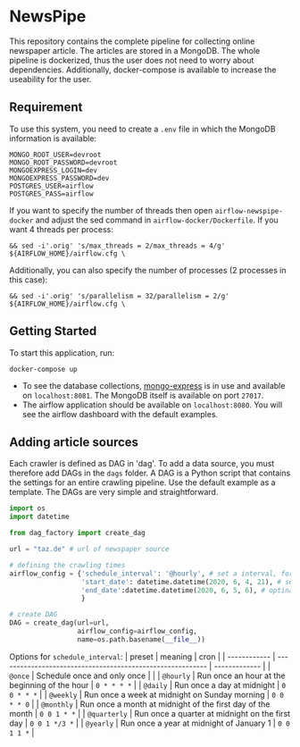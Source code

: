 # NewsPipe
This repository contains the complete pipeline for collecting online newspaper article. The articles are stored in a MongoDB. The whole pipeline is dockerized, thus the user does not need to worry about dependencies. Additionally, docker-compose is available to increase the useability for the user.

## Requirement
To use this system, you need to create a `.env` file in which the MongoDB information is available:

```
MONGO_ROOT_USER=devroot
MONGO_ROOT_PASSWORD=devroot
MONGOEXPRESS_LOGIN=dev
MONGOEXPRESS_PASSWORD=dev
POSTGRES_USER=airflow
POSTGRES_PASS=airflow
```

If you want to specify the number of threads then open `airflow-newspipe-docker` and adjust the sed command in `airflow-docker/Dockerfile`. If you want 4 threads per process:
```
&& sed -i'.orig' 's/max_threads = 2/max_threads = 4/g' ${AIRFLOW_HOME}/airflow.cfg \
```
Additionally, you can also specify the number of processes (2 processes in this case):
```
&& sed -i'.orig' 's/parallelism = 32/parallelism = 2/g' ${AIRFLOW_HOME}/airflow.cfg \
```

## Getting Started
To start this application, run:
```
docker-compose up
```
- To see the database collections, [mongo-express](https://github.com/mongo-express/mongo-express) is in use and available on `localhost:8081`. The MongoDB itself is available on port `27017`. 
- The airflow application should be available on `localhost:8080`. You will see the airflow dashboard with the default examples.

## Adding article sources
Each crawler is defined as DAG in 'dag'. To add a data source, you must therefore add DAGs in the `dags` folder. A DAG is a Python script that contains the settings for an entire crawling pipeline. Use the default example as a template. The DAGs are very simple and straightforward.

```python
import os
import datetime

from dag_factory import create_dag

url = "taz.de" # url of newspaper source

# defining the crawling times
airflow_config = {'schedule_interval': '@hourly', # set a interval, for continuous crawling
                  'start_date': datetime.datetime(2020, 6, 4, 21), # set a date, on which the dag will run
                  'end_date':datetime.datetime(2020, 6, 5, 6), # optinal, set if it is needed
                  }

# create DAG
DAG = create_dag(url=url,
                 airflow_config=airflow_config,
                 name=os.path.basename(__file__))
```
Options for `schedule_interval`:
| preset       | meaning                                                    | cron          |
| ------------ | ---------------------------------------------------------- | ------------- |
| `@once`      | Schedule once and only once                                |               |
| `@hourly`    | Run once an hour at the beginning of the hour              | `0 * * * *`   |
| `@daily`     | Run once a day at midnight                                 | `0 0 * * *`   |
| `@weekly`    | Run once a week at midnight on Sunday morning              | `0 0 * * 0`   |
| `@monthly`   | Run once a month at midnight of the first day of the month | `0 0 1 * *`   |
| `@quarterly` | Run once a quarter at midnight on the first day            | `0 0 1 */3 *` |
| `@yearly`    | Run once a year at midnight of January 1                   | `0 0 1 1 *`   |


